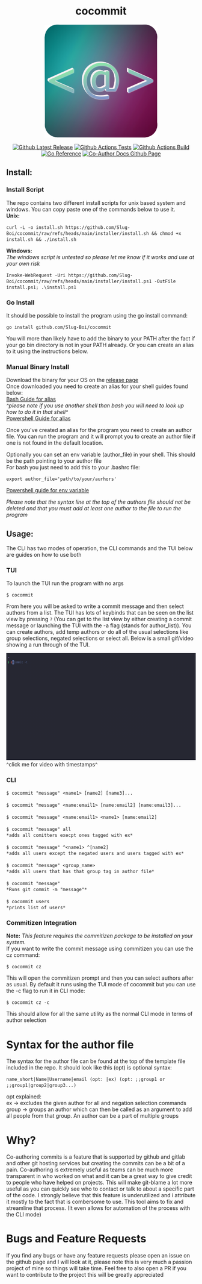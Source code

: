 <h1 align="center"> 
    cocommit
</h1>
<p align="center">
   <img src="imgs/cocommit_logo.png" alt="cocommit logo" width="300" height="300"/>
</p>
<p align="center">
    <a href="https://github.com/Slug-Boi/cocommit/releases/latest"> <img src="https://img.shields.io/github/v/release/Slug-Boi/cocommit?logo=github" alt="Github Latest Release" /></a>
    <a href="https://github.com/Slug-Boi/cocommit/actions/workflows/test_push.yml"> <img src="https://img.shields.io/github/actions/workflow/status/Slug-Boi/cocommit/test_push.yml?label=tests" alt="Github Actions Tests" /></a>
    <a href="https://github.com/Slug-Boi/cocommit/actions/workflows/build_test_release.yml"> <img src="https://img.shields.io/github/actions/workflow/status/Slug-Boi/cocommit/build_test_release.yml" alt="Github Actions Build" /></a>    
    <a href="https://pkg.go.dev/github.com/Slug-Boi/cocommit"> <img src="https://img.shields.io/badge/_-reference-blue?logo=go&label=%E2%80%8E%20" alt="Go Reference" /></a>
    <a href="https://docs.github.com/en/pull-requests/committing-changes-to-your-project/creating-and-editing-commits/creating-a-commit-with-multiple-authors"> <img src="https://img.shields.io/badge/Github_Docs-Co--Authoring-grey?logo=github&labelColor=black" alt="Co-Author Docs Github Page" /></a>
</p>


## Install:
### Install Script
The repo contains two different install scripts for unix based system and windows. You can copy paste one of the commands below to use it.  
**Unix:**
```console
curl -L -o install.sh https://github.com/Slug-Boi/cocommit/raw/refs/heads/main/installer/install.sh && chmod +x install.sh && ./install.sh
```
**Windows:**  
*The windows script is untested so please let me know if it works and use at your own risk*
```console 
Invoke-WebRequest -Uri https://github.com/Slug-Boi/cocommit/raw/refs/heads/main/installer/install.ps1 -OutFile install.ps1; .\install.ps1
```
### Go Install
It should be possible to install the program using the go install command:
```
go install github.com/Slug-Boi/cocommit
```
You will more than likely have to add the binary to your PATH after the fact if your go bin directory is not in your PATH already. Or you can create an alias to it using the instructions below.

### Manual Binary Install
Download the binary for your OS on the [release page](https://github.com/Slug-Boi/cocommit/releases)  
Once downloaded you need to create an alias for your shell guides found below:  
[Bash Guide for alias](https://linuxize.com/post/how-to-create-bash-aliases/)  
*^please note if you use another shell than bash you will need to look up how to do it in that shell^*  
[Powershell Guide for alias](https://stackoverflow.com/questions/24914589/how-to-create-permanent-powershell-aliases)  

Once you've created an alias for the program you need to create an author file. You can run the program and it will prompt you to create an author file if one is not found in the default location.

Optionally you can set an env variable (author_file) in your shell. This should be the path pointing to your author file  
For bash you just need to add this to your .bashrc file:
```
export author_file='path/to/your/aurhors'
```
[Powershell guide for env variable](https://stackoverflow.com/a/714918)

*Please note that the syntax line at the top of the authors file should not be deleted and that you must add at least one author to the file to run the program*

## Usage:
The CLI has two modes of operation, the CLI commands and the TUI below are guides on how to use both

### TUI
To launch the TUI run the program with no args  
```
$ cocommit
```
From here you will be asked to write a commit message and then select authors from a list. The TUI has lots of keybinds that can be seen on the list view by pressing `?` (You can get to the list view by either creating a commit message or launching the TUI with the -a flag (stands for author_list)). You can create authors, add temp authors or do all of the usual selections like group selections, negated selections or select all. Below is a small gif/video showing a run through of the TUI.

<a href="https://asciinema.org/a/OFRu5t0A2cSugw49VV6GvumyF" target="_blank"><img src="imgs/cocommit.gif" /></a>
^click me for video with timestamps^

### CLI

```
$ cocommit "message" <name1> [name2] [name3]...

$ cocommit "message" <name:email1> [name:email2] [name:email3]...

$ cocommit "message" <name:email1> <name1> [name:email2]

$ cocommit "message" all
*adds all comitters execpt ones tagged with ex*

$ cocommit "message" ^<name1> ^[name2]
*adds all users except the negated users and users tagged with ex*

$ cocommit "message" <group_name>
*adds all users that has that group tag in author file*

$ cocommit "message"
*Runs git commit -m "message"*

$ cocommit users
*prints list of users*
```

### Commitizen Integration
**Note:** *This feature requires the commitizen package to be installed on your system.*  
If you want to write the commit message using commitizen you can use the cz command:
```
$ cocommit cz 
```
This will open the commitizen prompt and then you can select authors after as usual. By default it runs using the TUI mode of cocommit but you can use the -c flag to run it in CLI mode:
```
$ cocommit cz -c
```
This should allow for all the same utility as the normal CLI mode in terms of author selection

# Syntax for the author file
The syntax for the author file can be found at the top of the template file included in the repo. It should look like this (opt) is optional syntax:  
```
name_short|Name|Username|email (opt: |ex) (opt: ;;group1 or ;;group1|group2|group3...)
```
opt explained:  
ex -> excludes the given author for all and negation selection commands  
group -> groups an author which can then be called as an argument to add all people from that group. An author can be a part of multiple groups 

# Why?
Co-authoring commits is a feature that is supported by github and gitlab and other git hosting services but creating the commits can be a bit of a pain. Co-authoring is extremely useful as teams can be much more transparent in who worked on what and it can be a great way to give credit to people who have helped on projects. This will make git-blame a lot more useful as you can quickly see who to contact or talk to about a specific part of the code. I strongly believe that this feature is underutilized and i attribute it mostly to the fact that is combersome to use. This tool aims to fix and streamline that process. (It even allows for automation of the process with the CLI mode)

# Bugs and Feature Requests
If you find any bugs or have any feature requests please open an issue on the github page and I will look at it, please note this is very much a passion project of mine so things will take time. Feel free to also open a PR if you want to contribute to the project this will be greatly appreciated
